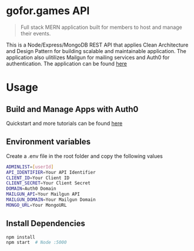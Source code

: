 # gofor.games API

> Full stack MERN application built for members to host and manage their events. 

This is a Node/Express/MongoDB REST API that applies Clean Architecture and Design Pattern for building scalable and maintainable application. The application also ulitilizes Mailgun for mailing services and Auth0 for authentication. The application can be found [here](https://gofor.games/)


# Usage

## Build and Manage Apps with Auth0

Quickstart and more tutorials can be found [here](https://auth0.com/docs/quickstart/backend/nodejs)

## Environment variables

Create a .env file in the root folder and copy the following values

```bash
ADMINLIST=[userId]
API_IDENTIFIER=Your API Identifier
CLIENT_ID=Your Client ID
CLIENT_SECRET=Your Client Secret
DOMAIN=Auth0 Domain
MAILGUN_API=Your Mailgun API
MAILGUN_DOMAIN=Your Mailgun Domain
MONGO_URL=Your MongoURL

```

## Install Dependencies

```bash
npm install
npm start  # Node :5000
```
